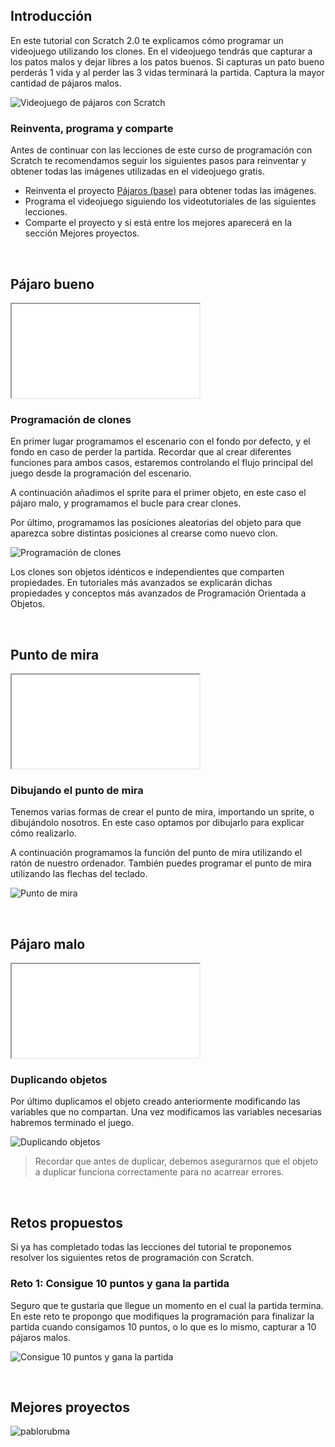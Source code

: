## Introducción

En este tutorial con Scratch 2.0 te explicamos cómo programar un videojuego utilizando los clones. En el videojuego tendrás que capturar a los patos malos y dejar libres a los patos buenos. Si capturas un pato bueno perderás 1 vida y al perder las 3 vidas terminará la partida. Captura la mayor cantidad de pájaros malos.

![](img/preview.gif "Videojuego de pájaros con Scratch")

### Reinventa, programa y comparte

Antes de continuar con las lecciones de este curso de programación con Scratch te recomendamos seguir los siguientes pasos para reinventar y obtener todas las imágenes utilizadas en el videojuego gratis.

- Reinventa el proyecto [Pájaros (base)](https://scratch.mit.edu/projects/118054483/editor) para obtener todas las imágenes.
- Programa el videojuego siguiendo los videotutoriales de las siguientes lecciones.
- Comparte el proyecto y si está entre los mejores aparecerá en la sección Mejores proyectos.


<br />



## Pájaro bueno

<div class="iframe">
  <iframe src="//www.youtube.com/embed/E74_nUAaZbY" allowfullscreen></iframe>
</div>

### Programación de clones

En primer lugar programamos el escenario con el fondo por defecto, y el fondo en caso de perder la partida. Recordar que al crear diferentes funciones para ambos casos, estaremos controlando el flujo principal del juego desde la programación del escenario.

A continuación añadimos el sprite para el primer objeto, en este caso el pájaro malo, y programamos el bucle para crear clones.

Por último, programamos las posiciones aleatorias del objeto para que aparezca sobre distintas posiciones al crearse como nuevo clon.

![](img/bueno.jpg "Programación de clones")

Los clones son objetos idénticos e independientes que comparten propiedades. En tutoriales más avanzados se explicarán dichas propiedades y conceptos más avanzados de Programación Orientada a Objetos.



<br />



## Punto de mira

<div class="iframe">
  <iframe src="//www.youtube.com/embed/N2k0wWMiDv4" allowfullscreen></iframe>
</div>

### Dibujando el punto de mira

Tenemos varias formas de crear el punto de mira, importando un sprite, o dibujándolo nosotros. En este caso optamos por dibujarlo para explicar cómo realizarlo.

A continuación programamos la función del punto de mira utilizando el ratón de nuestro ordenador. También puedes programar el punto de mira utilizando las flechas del teclado.

![](img/mira.jpg "Punto de mira")



<br />



## Pájaro malo

<div class="iframe">
  <iframe src="//www.youtube.com/embed/Heo9pkR9iqc" allowfullscreen></iframe>
</div>

### Duplicando objetos

Por último duplicamos el objeto creado anteriormente modificando las variables que no compartan. Una vez modificamos las variables necesarias habremos terminado el juego.

![](img/malo.jpg "Duplicando objetos")

> Recordar que antes de duplicar, debemos asegurarnos que el objeto a duplicar funciona correctamente para no acarrear errores.



<br />



## Retos propuestos

Si ya has completado todas las lecciones del tutorial te proponemos resolver los siguientes retos de programación con Scratch.

### Reto 1: Consigue 10 puntos y gana la partida

Seguro que te gustaría que llegue un momento en el cual la partida termina. En este reto te propongo que modifiques la programación para finalizar la partida cuando consigamos 10 puntos, o lo que es lo mismo, capturar a 10 pájaros malos.

![](img/reto-1.jpg "Consigue 10 puntos y gana la partida")



<br />



## Mejores proyectos

![](img/proyecto-pablorubma.gif "pablorubma")
